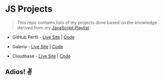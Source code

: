 # JS Projects

> This repo contains lists of my projects done based on the knowledge derived from my [JavaScript Playlist](https://github.com/blade-01/js-playlist)

- GitHub Perfil - [Live Site](https://git-perfil.netlify.app/) | [Code](https://github.com/blade-01/js-projects/tree/github-profile)

- Galeria - [Live Site](https://lagalerie.netlify.app/) | [Code](https://github.com/blade-01/js-projects/tree/galeria)

- Cloudbase - [Live Site](https://cloudbase.netlify.app/) | [Code](https://github.com/blade-01/js-projects/tree/weather-app)

## Adios! ✌
